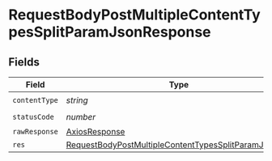 # RequestBodyPostMultipleContentTypesSplitParamJsonResponse


## Fields

| Field                                                                                                                                   | Type                                                                                                                                    | Required                                                                                                                                | Description                                                                                                                             |
| --------------------------------------------------------------------------------------------------------------------------------------- | --------------------------------------------------------------------------------------------------------------------------------------- | --------------------------------------------------------------------------------------------------------------------------------------- | --------------------------------------------------------------------------------------------------------------------------------------- |
| `contentType`                                                                                                                           | *string*                                                                                                                                | :heavy_check_mark:                                                                                                                      | N/A                                                                                                                                     |
| `statusCode`                                                                                                                            | *number*                                                                                                                                | :heavy_check_mark:                                                                                                                      | N/A                                                                                                                                     |
| `rawResponse`                                                                                                                           | [AxiosResponse](https://axios-http.com/docs/res_schema)                                                                                 | :heavy_minus_sign:                                                                                                                      | N/A                                                                                                                                     |
| `res`                                                                                                                                   | [RequestBodyPostMultipleContentTypesSplitParamJsonRes](../../models/operations/requestbodypostmultiplecontenttypessplitparamjsonres.md) | :heavy_minus_sign:                                                                                                                      | OK                                                                                                                                      |